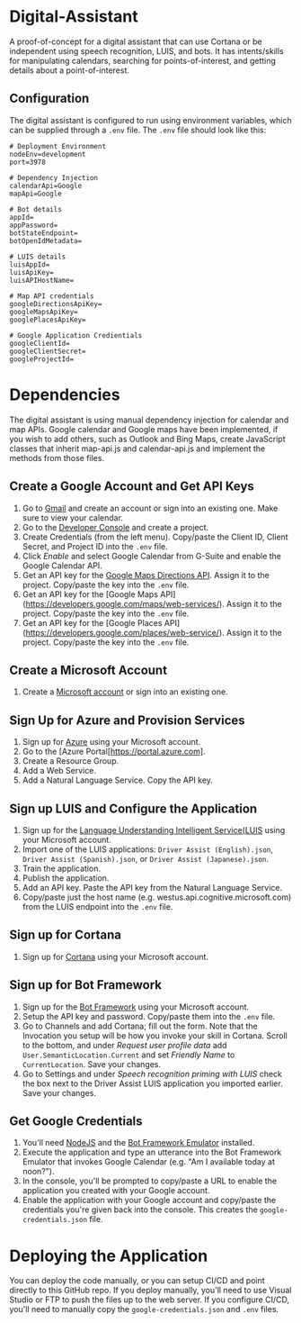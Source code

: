 # Digital-Assistant
A proof-of-concept for a digital assistant that can use Cortana or be independent using speech recognition, LUIS, and bots. It has intents/skills for manipulating calendars, searching for points-of-interest, and getting details about a point-of-interest.

## Configuration
The digital assistant is configured to run using environment variables, which can be supplied through a `.env` file. The `.env` file should look like this:

```
# Deployment Environment
nodeEnv=development
port=3978

# Dependency Injection
calendarApi=Google
mapApi=Google

# Bot details
appId=
appPassword=
botStateEndpoint=
botOpenIdMetadata=

# LUIS details
luisAppId=
luisApiKey=
luisAPIHostName=

# Map API credentials
googleDirectionsApiKey=
googleMapsApiKey=
googlePlacesApiKey=

# Google Application Credientials
googleClientId=
googleClientSecret=
googleProjectId=
```

# Dependencies
The digital assistant is using manual dependency injection for calendar and map APIs. Google calendar and Google maps have been implemented, if you wish to add others, such as Outlook and Bing Maps, create JavaScript classes that inherit map-api.js and calendar-api.js and implement the methods from those files.

## Create a Google Account and Get API Keys
1. Go to [Gmail](https://www.gmail.com) and create an account or sign into an existing one. Make sure to view your calendar. 
2. Go to the [Developer Console](https://console.developers.google.com) and create a project.
3. Create Credentials (from the left menu). Copy/paste the Client ID, Client Secret, and Project ID into the `.env` file.
4. Click *Enable* and select Google Calendar from G-Suite and enable the Google Calendar API.
5. Get an API key for the [Google Maps Directions API](https://developers.google.com/maps/documentation/directions/). Assign it to the project. Copy/paste the key into the `.env` file.
6. Get an API key for the [Google Maps API] (https://developers.google.com/maps/web-services/). Assign it to the project. Copy/paste the key into the `.env` file.
7. Get an API key for the [Google Places API] (https://developers.google.com/places/web-service/). Assign it to the project. Copy/paste the key into the `.env` file.

## Create a Microsoft Account
1. Create a [Microsoft account](https://account.microsoft.com/account) or sign into an existing one.

## Sign Up for Azure and Provision Services
1. Sign up for [Azure](https://azure.microsoft.com/en-us/) using your Microsoft account.
2. Go to the [Azure Portal[https://portal.azure.com].
3. Create a Resource Group.
4. Add a Web Service.
5. Add a Natural Language Service. Copy the API key.

## Sign up LUIS and Configure the Application
1. Sign up for the [Language Understanding Intelligent Service(LUIS](https://luis.ai) using your Microsoft account.
2. Import one of the LUIS applications: `Driver Assist (English).json`, `Driver Assist (Spanish).json`, or `Driver Assist (Japanese).json`.
3. Train the application.
4. Publish the application.
5. Add an API key. Paste the API key from the Natural Language Service.
6. Copy/paste just the host name (e.g. westus.api.cognitive.microsoft.com) from the LUIS endpoint into the `.env` file.

## Sign up for Cortana
1. Sign up for [Cortana](https://developer.microsoft.com/en-us/cortana/dashboard) using your Microsoft account.

## Sign up for Bot Framework
1. Sign up for the [Bot Framework](https://dev.botframework.com) using your Microsoft account.
2. Setup the API key and password. Copy/paste them into the `.env` file.
3. Go to Channels and add Cortana; fill out the form. Note that the Invocation you setup will be how you invoke your skill in Cortana. Scroll to the bottom, and under *Request user profile data* add `User.SemanticLocation.Current` and set *Friendly Name* to `CurrentLocation`. Save your changes.
4. Go to Settings and under *Speech recognition priming with LUIS* check the box next to the Driver Assist LUIS application you imported earlier. Save your changes.

## Get Google Credentials
1. You'll need [NodeJS](https://nodejs.org/en/download/) and the [Bot Framework Emulator](https://github.com/Microsoft/BotFramework-Emulator/releases) installed.
2. Execute the application and type an utterance into the Bot Framework Emulator that invokes Google Calendar (e.g. "Am I available today at noon?").
3. In the console, you'll be prompted to copy/paste a URL to enable the application you created with your Google account.
4. Enable the application with your Google account and copy/paste the credentials you're given back into the console. This creates the `google-credentials.json` file.

# Deploying the Application
You can deploy the code manually, or you can setup CI/CD and point directly to this GitHub repo. If you deploy manually, you'll need to use Visual Studio or FTP to push the files up to the web server. If you configure CI/CD, you'll need to manually copy the `google-credentials.json` and `.env` files.